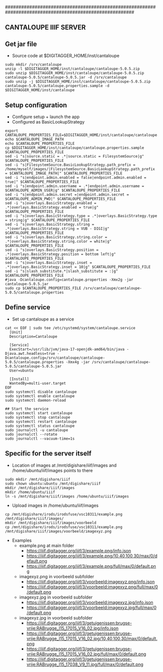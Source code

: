 ########################################################################################################
## CANTALOUPE IIIF SERVER
## 

## Get jar file

- Source code at $DIGITAGGER_HOME/inst/cantaloupe

```{bash}
sudo mkdir /srv/cantaloupe
unzip -l $DIGITAGGER_HOME/inst/cantaloupe/cantaloupe-5.0.5.zip
sudo unzip $DIGITAGGER_HOME/inst/cantaloupe/cantaloupe-5.0.5.zip cantaloupe-5.0.5/cantaloupe-5.0.5.jar -d /srv/cantaloupe
sudo unzip -j $DIGITAGGER_HOME/inst/cantaloupe/cantaloupe-5.0.5.zip cantaloupe-5.0.5/cantaloupe.properties.sample -d $DIGITAGGER_HOME/inst/cantaloupe
```

## Setup configuration

- Configure setup + launch the app
- Configured as BasicLookupStrategy

```{bash}
export CANTALOUPE_PROPERTIES_FILE=$DIGITAGGER_HOME/inst/cantaloupe/cantaloupe.properties
echo $CANTALOUPE_IMAGE_PATH
echo $CANTALOUPE_PROPERTIES_FILE
cp $DIGITAGGER_HOME/inst/cantaloupe/cantaloupe.properties.sample $CANTALOUPE_PROPERTIES_FILE
sed -i "s|source.static = .*|source.static = FilesystemSource|g" $CANTALOUPE_PROPERTIES_FILE
sed -i "s|FilesystemSource.BasicLookupStrategy.path_prefix = /home/myself/images/|FilesystemSource.BasicLookupStrategy.path_prefix = $CANTALOUPE_IMAGE_PATH|" $CANTALOUPE_PROPERTIES_FILE
sed -i "s|endpoint.admin.enabled = false|endpoint.admin.enabled = true|" $CANTALOUPE_PROPERTIES_FILE
sed -i "s|endpoint.admin.username = .*|endpoint.admin.username = $CANTALOUPE_ADMIN_USER|g" $CANTALOUPE_PROPERTIES_FILE
sed -i "s|endpoint.admin.secret =|endpoint.admin.secret = $CANTALOUPE_ADMIN_PWD|" $CANTALOUPE_PROPERTIES_FILE
sed -i "s|overlays.BasicStrategy.enabled = .*|overlays.BasicStrategy.enabled = true|g" $CANTALOUPE_PROPERTIES_FILE
sed -i "s|overlays.BasicStrategy.type = .*|overlays.BasicStrategy.type = string|g" $CANTALOUPE_PROPERTIES_FILE
sed -i "s|overlays.BasicStrategy.string = .*|overlays.BasicStrategy.string = VUB - DIGI|g" $CANTALOUPE_PROPERTIES_FILE
sed -i "s|overlays.BasicStrategy.string.color = .*|overlays.BasicStrategy.string.color = white|g" $CANTALOUPE_PROPERTIES_FILE
sed -i "s|overlays.BasicStrategy.position = .*|overlays.BasicStrategy.position = bottom left|g" $CANTALOUPE_PROPERTIES_FILE
sed -i "s|overlays.BasicStrategy.inset = .*|overlays.BasicStrategy.inset = 10|g" $CANTALOUPE_PROPERTIES_FILE
sed -i "s|slash_substitute.*|slash_substitute = :|g" $CANTALOUPE_PROPERTIES_FILE 
#java -Dcantaloupe.config=cantaloupe.properties -Xmx2g -jar cantaloupe-5.0.5.jar
sudo cp $CANTALOUPE_PROPERTIES_FILE /srv/cantaloupe/cantaloupe-5.0.5/cantaloupe.properties
```

## Define service

- Set up cantaloupe as a service

```{bash}
cat << EOF | sudo tee /etc/systemd/system/cantaloupe.service
  [Unit]
  Description=Cantaloupe

  [Service]
  ExecStart=/usr/lib/jvm/java-17-openjdk-amd64/bin/java -Djava.awt.headless=true -Dcantaloupe.config=/srv/cantaloupe/cantaloupe-5.0.5/cantaloupe.properties -Xmx4g -jar /srv/cantaloupe/cantaloupe-5.0.5/cantaloupe-5.0.5.jar
  User=ubuntu

  [Install]
  WantedBy=multi-user.target
EOF
sudo systemctl disable cantaloupe
sudo systemctl enable cantaloupe
sudo systemctl daemon-reload

## Start the service
sudo systemctl start cantaloupe
sudo systemctl stop cantaloupe
sudo systemctl restart cantaloupe
sudo systemctl status cantaloupe
sudo journalctl -u cantaloupe
sudo journalctl --rotate
sudo journalctl --vacuum-time=1s
```

## Specific for the server itself

- Location of images at /mnt/digishare/iiif/images and  /home/ubuntu/iiif/images points to there

```{bash}
sudo mkdir /mnt/digishare/iiif
sudo chown ubuntu:ubuntu /mnt/digishare/iiif
mkdir /mnt/digishare/iiif/images
mkdir /home/ubuntu/iiif
ln -s /mnt/digishare/iiif/images /home/ubuntu/iiif/images
```

- Upload images in /home/ubuntu/iiif/images

```
cp /mnt/digishare/irods/irodsfuse/vsc10311/example.png /mnt/digishare/iiif/images/
mkdir /mnt/digishare/iiif/images/voorbeeld
cp /mnt/digishare/irods/irodsfuse/vsc10311/example.png /mnt/digishare/iiif/images/voorbeeld/imagexyz.png
```

- Examples
    - example.png at main folder
        - https://iiif.digitagger.org/iiif/3/example.png/info.json
        - https://iiif.digitagger.org/iiif/3/example.png/10,40,100,30/max/0/default.png
        - https://iiif.digitagger.org/iiif/3/example.png/full/max/0/default.png
    - imagexyz.png in voorbeeld subfolder 
        - https://iiif.digitagger.org/iiif/3/voorbeeld:imagexyz.png/info.json
        - https://iiif.digitagger.org/iiif/3/voorbeeld:imagexyz.png/full/max/0/default.png        
    - imagexyz.jpg in voorbeeld subfolder 
        - https://iiif.digitagger.org/iiif/3/voorbeeld:imagexyz.jpg/info.json
        - https://iiif.digitagger.org/iiif/3/voorbeeld:imagexyz.jpg/full/max/0/default.png
    - imagexyz.jpg in voorbeeld subfolder 
        - https://iiif.digitagger.org/iiif/3/getuigenissen:brugse-vrije:RABrugge_I15_17015_V16_02.jpg/info.json  
        - https://iiif.digitagger.org/iiif/3/getuigenissen:brugse-vrije:RABrugge_I15_17015_V16_02.jpg/10,40,100,30/max/0/default.png
        - https://iiif.digitagger.org/iiif/3/getuigenissen:brugse-vrije:RABrugge_I15_17015_V16_02.jpg/full/max/0/default.png
        - https://iiif.digitagger.org/iiif/3/getuigenissen:brugse-vrije:RABrugge_I15_17038_V9_11.jpg/full/max/0/default.png
        


